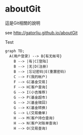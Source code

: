 aboutGit
========

 這是Git相關的說明

 see http://gatorliu.github.io/aboutGit


Test
```mermaid
graph TD;
  A(用户登录) --> B{有无帐号}
	B --> |有|C[登陆]
	B --> |无|D(注册)
    B --> |忘记密码|E(重置密码)
    C --> F(我的帐户)
    F --> G[基金交易]
    F --> H[客户查询]
    G --> I(小吉推荐)
    G --> P(基金超市)
    G --> J(基金赎回)
    G --> K(基金转换)
    G --> L(交易撤单)
    H --> M(客户持仓查询)
    H --> N(客户对账单查询)
    H --> O(交易查询)
```
